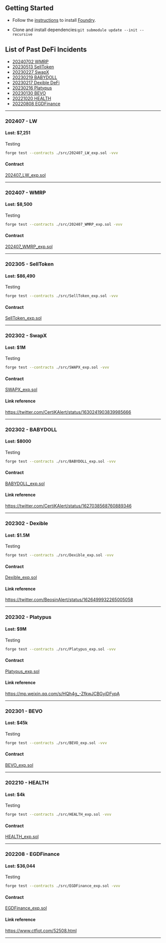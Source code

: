 ## Getting Started

- Follow the [instructions](https://book.getfoundry.sh/getting-started/installation.html) to install [Foundry](https://github.com/foundry-rs/foundry).

- Clone and install dependencies:`git submodule update --init --recursive`

## List of Past DeFi Incidents

- [20240702 WMRP](#20240702---wmrp)
- [20230513 SellToken](#20230513---selltoken)
- [20230227 SwapX](#20230227---swapx)
- [20230219 BABYDOLL](#20230219---babydoll)  
- [20230217 Dexible DeFi](#20230217---dexible)  
- [20230216 Platypus](#20230216---platypus)  
- [20230130 BEVO](#20230130---bevo)
- [20221020 HEALTH](#20221020---health)  
- [20220808 EGDFinance](#20220808---egdfinance)

---

### 202407 - LW

#### Lost: $7,251

Testing

```sh
forge test --contracts ./src/202407_LW_exp.sol -vvv
```

#### Contract

[202407_LW_exp.sol](src/202407_LW_exp.sol)

---

### 202407 - WMRP

#### Lost: $8,500

Testing

```sh
forge test --contracts ./src/202407_WMRP_exp.sol -vvv
```

#### Contract

[202407_WMRP_exp.sol](src/202407_WMRP_exp.sol)

---

### 202305 - SellToken

#### Lost: $86,490

Testing

```sh
forge test --contracts ./src/SellToken_exp.sol -vvv
```

#### Contract

[SellToken_exp.sol](src/SellToken_exp.sol)

---

### 202302 - SwapX

#### Lost: $1M

Testing

```sh
forge test --contracts ./src/SWAPX_exp.sol -vvv
```

#### Contract

[SWAPX_exp.sol](src/SWAPX_exp.sol)

#### Link reference

<https://twitter.com/CertiKAlert/status/1630241903839985666>

---

### 202302 - BABYDOLL

#### Lost: $8000

Testing

```sh
forge test --contracts ./src/BABYDOLL_exp.sol -vvv
```

#### Contract

[BABYDOLL_exp.sol](src/BABYDOLL_exp.sol)

#### Link reference

<https://twitter.com/CertiKAlert/status/1627038568760889346>

---

### 202302 - Dexible

#### Lost: $1.5M

Testing

```sh
forge test --contracts ./src/Dexible_exp.sol -vvv
```

#### Contract

[Dexible_exp.sol](src/Dexible_exp.sol)

#### Link reference

<https://twitter.com/BeosinAlert/status/1626499932265005058>

---

### 202302 - Platypus

#### Lost: $9M

Testing

```sh
forge test --contracts ./src/Platypus_exp.sol -vvv
```

#### Contract

[Platypus_exp.sol](src/Platypus_exp.sol)

#### Link reference

<https://mp.weixin.qq.com/s/HQh4g_-ZfkwJCBGyiDFypA>

---

### 202301 - BEVO

#### Lost: $45k

Testing

```sh
forge test --contracts ./src/BEVO_exp.sol -vvv
```

#### Contract

[BEVO_exp.sol](src/BEVO_exp.sol)

---

### 202210 - HEALTH

#### Lost: $4k

Testing

```sh
forge test --contracts ./src/HEALTH_exp.sol -vvv
```

#### Contract

[HEALTH_exp.sol](src/HEALTH_exp.sol)

---

### 202208 - EGDFinance

#### Lost: $36,044

Testing

```sh
forge test --contracts ./src/EGDFinance_exp.sol -vvv
```

#### Contract

[EGDFinance_exp.sol](src/EGDFinance_exp.sol)

#### Link reference

<https://www.ctfiot.com/52508.html>

---

